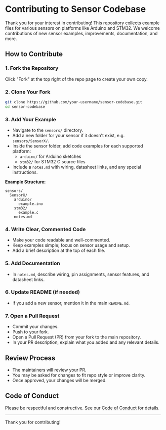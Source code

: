 # Contributing to Sensor Codebase

Thank you for your interest in contributing! This repository collects example files for various sensors on platforms like Arduino and STM32. We welcome contributions of new sensor examples, improvements, documentation, and more.

## How to Contribute

### 1. Fork the Repository

Click "Fork" at the top right of the repo page to create your own copy.

### 2. Clone Your Fork

```sh
git clone https://github.com/your-username/sensor-codebase.git
cd sensor-codebase
```

### 3. Add Your Example

- Navigate to the `sensors/` directory.
- Add a new folder for your sensor if it doesn't exist, e.g. `sensors/SensorX/`.
- Inside the sensor folder, add code examples for each supported platform:
  - `arduino/` for Arduino sketches
  - `stm32/` for STM32 C source files
- Include a `notes.md` with wiring, datasheet links, and any special instructions.

**Example Structure:**

```
sensors/
  SensorX/
    arduino/
      example.ino
    stm32/
      example.c
    notes.md
```

### 4. Write Clear, Commented Code

- Make your code readable and well-commented.
- Keep examples simple; focus on sensor usage and setup.
- Add a brief description at the top of each file.

### 5. Add Documentation

- In `notes.md`, describe wiring, pin assignments, sensor features, and datasheet links.

### 6. Update README (if needed)

- If you add a new sensor, mention it in the main `README.md`.

### 7. Open a Pull Request

- Commit your changes.
- Push to your fork.
- Open a Pull Request (PR) from your fork to the main repository.
- In your PR description, explain what you added and any relevant details.

## Review Process

- The maintainers will review your PR.
- You may be asked for changes to fit repo style or improve clarity.
- Once approved, your changes will be merged.

## Code of Conduct

Please be respectful and constructive. See our [Code of Conduct](./CODE_OF_CONDUCT.md) for details.

---

Thank you for contributing!
